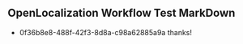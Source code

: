 ## OpenLocalization Workflow Test MarkDown
* 0f36b8e8-488f-42f3-8d8a-c98a62885a9a thanks!

<!--HONumber=Aug16_HO3-->


